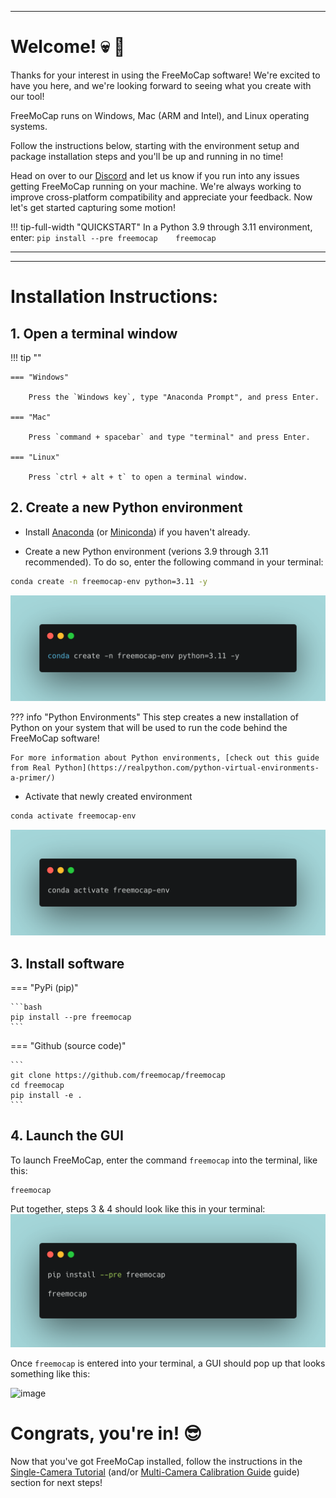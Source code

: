 ___
# Welcome! :skull: :wave:
Thanks for your interest in using the FreeMoCap software! We're excited to have you here, and we're looking forward to seeing what you create with our tool!

FreeMoCap runs on Windows, Mac (ARM and Intel), and Linux operating systems.

Follow the instructions below, starting with the environment setup and package installation steps and you'll be up and running in no time! 

Head on over to our [Discord](https://discord.gg/j76UGWfEeA) and let us know if you run into any issues getting FreeMoCap running on your machine. We're always working to improve cross-platform compatibility and appreciate your feedback. Now let's get started capturing some motion!



!!! tip-full-width "QUICKSTART"
    In a Python 3.9 through 3.11 environment, enter: 
    ```
    pip install --pre freemocap   
    freemocap
    ```
___
___
# Installation Instructions:

## 1. Open a terminal window
!!! tip ""

    === "Windows"
    
        Press the `Windows key`, type "Anaconda Prompt", and press Enter.
    
    === "Mac"
    
        Press `command + spacebar` and type "terminal" and press Enter. 
    
    === "Linux"
    
        Press `ctrl + alt + t` to open a terminal window.
    
## 2. Create a new Python environment 
- Install [Anaconda](https://www.anaconda.com/download) (or [Miniconda](https://docs.conda.io/en/latest/miniconda.html)) if you haven't already.

- Create a new Python environment (verions 3.9 through 3.11 recommended). To do so, enter the following command in your terminal: 
```bash
conda create -n freemocap-env python=3.11 -y
```
![Alt text](../assets/images/carbon_conda_create_freemocap-env.png)

??? info "Python Environments" 
    This step creates a new installation of Python on your system that will be used to run the code behind the FreeMoCap software!

    For more information about Python environments, [check out this guide from Real Python](https://realpython.com/python-virtual-environments-a-primer/)
    

- Activate that newly created environment
```bash
conda activate freemocap-env
```
![Alt text](../assets/images/carbon_conda_activate_freemocap-env.png)

## 3. Install software

=== "PyPi (pip)"

    ```bash
    pip install --pre freemocap
    ```

=== "Github (source code)" 

    ```
    git clone https://github.com/freemocap/freemocap
    cd freemocap
    pip install -e .    
    ```

## 4. Launch the GUI
To launch FreeMoCap, enter the command `freemocap` into the terminal, like this:
```
freemocap
```
Put together, steps 3 & 4 should look like this in your terminal:
![Alt text](../assets/images/carbon_pipinstall_freemocap.png)


Once `freemocap` is entered into your terminal, a GUI should pop up that looks something like this:

![image](https://user-images.githubusercontent.com/15314521/239695690-90ef7e7b-48f3-4f46-8d4a-5b5bcc3254b3.png)


# Congrats, you're in! :sunglasses:

Now that you've got FreeMoCap installed, follow the instructions in the [Single-Camera Tutorial](getting_started/single_camera_recording/) (and/or [Multi-Camera Calibration Guide](getting_started/multi_camera_calibration/) guide) section for next steps!

